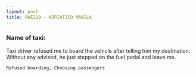 ```yaml
---
layout: post
title: UWE229 - ADRIATICO MANILA
---
```


### Name of taxi: 

Taxi driver refused me to board the vehicle after telling him my destination. Without any advised, he just stepped on  the fuel pedal and leave me.

```Refused boarding, Choosing passengers```
